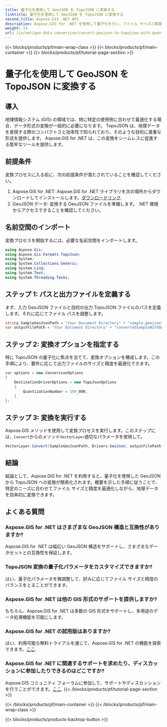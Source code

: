 ```yaml
---
title: 量子化を使用して GeoJSON を TopoJSON に変換する
linktitle: 量子化を使用して GeoJSON を TopoJSON に変換する
second_title: Aspose.GIS .NET API
description: Aspose.GIS for .NET を使用して量子化を行い、ファイル サイズと精度を最適化して、GeoJSON を TopoJSON に効率的に変換する方法を学びます。
weight: 14
url: /ja/net/geo-data-conversion/convert-geojson-to-topojson-with-quantization/
---
```


{{< blocks/products/pf/main-wrap-class >}}
{{< blocks/products/pf/main-container >}}
{{< blocks/products/pf/tutorial-page-section >}}

# 量子化を使用して GeoJSON を TopoJSON に変換する

## 導入
地理情報システム (GIS) の領域では、特に特定の使用例に合わせて最適化する場合、データ形式の変換が一般的に必要になります。 TopoJSON は、地理データを表現する際のコンパクトさと効率性で知られており、そのような目的に貴重な形式を提供します。 Aspose.GIS for .NET は、この変換をシームレスに促進する堅牢なツールを提供します。
## 前提条件
変換プロセスに入る前に、次の前提条件が満たされていることを確認してください。
1.  Aspose.GIS for .NET: Aspose.GIS for .NET ライブラリを次の場所からダウンロードしてインストールします。[ダウンロードリンク](https://releases.aspose.com/gis/net/).
2. GeoJSON データ: 変換する GeoJSON ファイルを準備します。 .NET 環境からアクセスできることを確認してください。

## 名前空間のインポート
変換プロセスを開始するには、必要な名前空間をインポートします。
```csharp
using Aspose.Gis;
using Aspose.Gis.Formats.TopoJson;
using System;
using System.Collections.Generic;
using System.Linq;
using System.Text;
using System.Threading.Tasks;
```
## ステップ 1: パスと出力ファイルを定義する
まず、入力 GeoJSON ファイルと目的の出力 TopoJSON ファイルのパスを定義します。それに応じてファイル パスを調整します。
```csharp
string SampleGeoJsonPath = "Your Document Directory" + "sample.geojson";
var outputFilePath = "Your Document Directory" + "convertedSampleWithQuantization_out.topojson";
```
## ステップ 2: 変換オプションを指定する
特に TopoJSON の量子化に焦点を当てて、変換オプションを構成します。この手順により、要件に応じて出力ファイルのサイズと精度を最適化できます。
```csharp
var options = new ConversionOptions
{
    DestinationDriverOptions = new TopoJsonOptions
    {
        QuantizationNumber = 100_000,
    }
};
```
## ステップ 3: 変換を実行する
 Aspose.GIS メソッドを使用して変換プロセスを実行します。このステップには、`Convert`からのメソッド`VectorLayer`適切なパラメータを使用して。
```csharp
VectorLayer.Convert(SampleGeoJsonPath, Drivers.GeoJson, outputFilePath, Drivers.TopoJson, options);
```

## 結論
結論として、Aspose.GIS for .NET を利用すると、量子化を使用した GeoJSON から TopoJSON への変換が簡素化されます。概要を示した手順に従うことで、特定のニーズに合わせてファイル サイズと精度を最適化しながら、地理データを効率的に変換できます。
## よくある質問
### Aspose.GIS for .NET はさまざまな GeoJSON 構造と互換性がありますか?
Aspose.GIS for .NET は幅広い GeoJSON 構造をサポートし、さまざまなデータセットとの互換性を保証します。
### TopoJSON 変換の量子化パラメータをカスタマイズできますか?
はい、量子化パラメータを微調整して、好みに応じてファイル サイズと精度のバランスをとることができます。
### Aspose.GIS for .NET は他の GIS 形式のサポートを提供しますか?
もちろん、Aspose.GIS for .NET は多数の GIS 形式をサポートし、多用途のデータ処理機能を可能にします。
### Aspose.GIS for .NET の試用版はありますか?
はい、利用可能な無料トライアルを通じて、Aspose.GIS for .NET の機能を探索できます。[ここ](https://releases.aspose.com/).
### Aspose.GIS for .NET に関連するサポートを求めたり、ディスカッションに参加したりできるのはどこですか?
 Aspose.GIS コミュニティ フォーラムに参加して、サポートやディスカッションを行うことができます。[ここ](https://forum.aspose.com/c/gis/33).
{{< /blocks/products/pf/tutorial-page-section >}}

{{< /blocks/products/pf/main-container >}}
{{< /blocks/products/pf/main-wrap-class >}}

{{< blocks/products/products-backtop-button >}}
